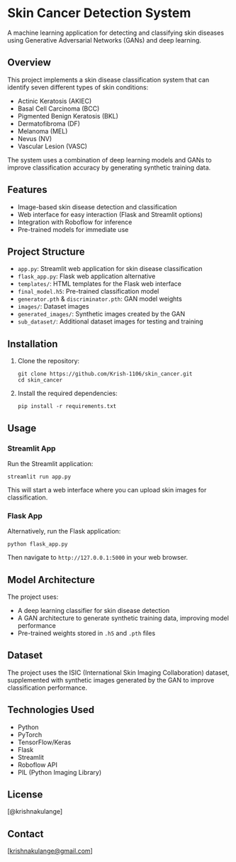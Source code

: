 # Skin Cancer Detection System

A machine learning application for detecting and classifying skin diseases using Generative Adversarial Networks (GANs) and deep learning.

## Overview

This project implements a skin disease classification system that can identify seven different types of skin conditions:

- Actinic Keratosis (AKIEC)
- Basal Cell Carcinoma (BCC)
- Pigmented Benign Keratosis (BKL)
- Dermatofibroma (DF)
- Melanoma (MEL)
- Nevus (NV)
- Vascular Lesion (VASC)

The system uses a combination of deep learning models and GANs to improve classification accuracy by generating synthetic training data.

## Features

- Image-based skin disease detection and classification
- Web interface for easy interaction (Flask and Streamlit options)
- Integration with Roboflow for inference
- Pre-trained models for immediate use

## Project Structure

- `app.py`: Streamlit web application for skin disease classification
- `flask_app.py`: Flask web application alternative
- `templates/`: HTML templates for the Flask web interface
- `final_model.h5`: Pre-trained classification model
- `generator.pth` & `discriminator.pth`: GAN model weights
- `images/`: Dataset images
- `generated_images/`: Synthetic images created by the GAN
- `sub_dataset/`: Additional dataset images for testing and training

## Installation

1. Clone the repository:
   ```
   git clone https://github.com/Krish-1106/skin_cancer.git
   cd skin_cancer
   ```

2. Install the required dependencies:
   ```
   pip install -r requirements.txt
   ```

## Usage

### Streamlit App

Run the Streamlit application:

```
streamlit run app.py
```

This will start a web interface where you can upload skin images for classification.

### Flask App

Alternatively, run the Flask application:

```
python flask_app.py
```

Then navigate to `http://127.0.0.1:5000` in your web browser.

## Model Architecture

The project uses:
- A deep learning classifier for skin disease detection
- A GAN architecture to generate synthetic training data, improving model performance
- Pre-trained weights stored in `.h5` and `.pth` files

## Dataset

The project uses the ISIC (International Skin Imaging Collaboration) dataset, supplemented with synthetic images generated by the GAN to improve classification performance.

## Technologies Used

- Python
- PyTorch
- TensorFlow/Keras
- Flask
- Streamlit
- Roboflow API
- PIL (Python Imaging Library)

## License

[@krishnakulange]

## Contact

[krishnakulange@gmail.com]
